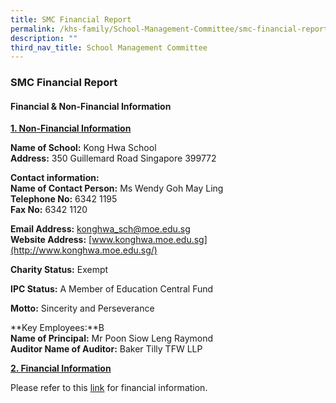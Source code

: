 ```yaml
---
title: SMC Financial Report
permalink: /khs-family/School-Management-Committee/smc-financial-report/
description: ""
third_nav_title: School Management Committee
---
```

### SMC Financial Report

#### Financial & Non-Financial Information

<b><u>1\. Non-Financial Information</u></b>

**Name of School:** Kong Hwa School<br>
**Address:** 350 Guillemard Road Singapore 399772

  

**Contact information:**<Br>
**Name of Contact Person:** Ms Wendy Goh May Ling<br>
**Telephone No:** 6342 1195<Br>
**Fax No:** 6342 1120

  

**Email Address:** [konghwa\_sch@moe.edu.sg](mailto:konghwa_sch@moe.edu.sg)<Br>
**Website Address:** [www.konghwa.moe.edu.sg](http://www.konghwa.moe.edu.sg/)

  

**Charity Status:** Exempt

  

**IPC Status:** A Member of Education Central Fund

  

**Motto:** Sincerity and Perseverance

  

**Key Employees:**B<br>
**Name of Principal:** Mr Poon Siow Leng Raymond<br>
**Auditor Name of Auditor:** Baker Tilly TFW LLP

  

<b><u>2\. Financial Information</u></b>

  

Please refer to this [link](https://www.moe.gov.sg/about/org-structure/fdd/financial-summary-of-government-aided-schools-and-independent-schools-donation-funds) for financial information.